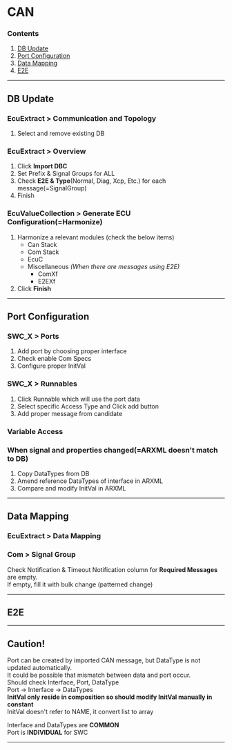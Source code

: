 # CAN
### Contents
1. [DB Update](#db-update)
1. [Port Configuration](#port-configuration)
1. [Data Mapping](#data-mapping)
1. [E2E](#e2e)
***

## DB Update
### EcuExtract > Communication and Topology
1. Select and remove existing DB

### EcuExtract > Overview
1. Click **Import DBC**
1. Set Prefix & Signal Groups for ALL  
1. Check **E2E & Type**(Normal, Diag, Xcp, Etc.) for each message(=SignalGroup)
1. Finish

### EcuValueCollection > Generate ECU Configuration(=Harmonize)
1. Harmonize a relevant modules (check the below items)
    - Can Stack
    - Com Stack
    - EcuC
    - Miscellaneous *(When there are messages using E2E)*
        - ComXf
        - E2EXf
1. Click **Finish**
***

## Port Configuration
### SWC_X > Ports
1. Add port by choosing proper interface
1. Check enable Com Specs
1. Configure proper InitVal
### SWC_X > Runnables
1. Click Runnable which will use the port data
1. Select specific Access Type and Click add button
1. Add proper message from candidate
### Variable Access
### When signal and properties changed(=ARXML doesn't match to DB)
1. Copy DataTypes from DB
1. Amend reference DataTypes of interface in ARXML
1. Compare and modify InitVal in ARXML
***

## Data Mapping
### EcuExtract > Data Mapping
### Com > Signal Group
Check Notification & Timeout Notification column for **Required Messages** are empty.  
If empty, fill it with bulk change (patterned change)
***

## E2E
***

## Caution!
Port can be created by imported CAN message, but DataType is not updated automatically.  
It could be possible that mismatch between data and port occur.  
Should check Interface, Port, DataType  
Port -> Interface -> DataTypes  
**InitVal only reside in composition so should modify InitVal manually in constant**  
InitVal doesn't refer to NAME, it convert list to array

Interface and DataTypes are **COMMON**  
Port is **INDIVIDUAL** for SWC
***
